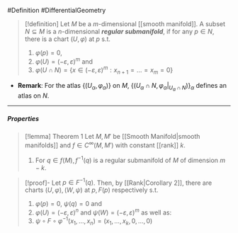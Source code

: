 #Definition #DifferentialGeometry 
> [!definition]
> Let $M$ be a $m$-dimensional [[smooth manifold]]. A subset $N\subseteq M$ is a $n$-dimensional ***regular submanifold***, if for any $p\in N$, there is a chart $(U,\varphi)$ at $p$ s.t. 
> 1. $\varphi(p)=0$, 
> 2. $\varphi(U)=(-\varepsilon,\varepsilon)^m$ and
> 3. $\varphi(U\cap N)=\{ x\in (-\varepsilon,\varepsilon)^m: x_{n+1}=\dots=x_{m}=0 \}$
- **Remark**: For the atlas $\{ (U_{\alpha},\varphi_{\alpha}) \}$ on $M$, $\{ (U_{\alpha}\cap N,\varphi_{\alpha}|_{U_{\alpha}\cap N}) \}_{\alpha}$ defines an atlas on $N$.
---
##### Properties
> [!lemma] Theorem 1
> Let $M,M'$ be [[Smooth Manifold|smooth manifolds]] and $f\in C^\infty(M,M')$ with constant [[rank]] $k$. 
> 1. For $q\in f(M), f^{-1}(q)$ is a regular submanifold of $M$ of dimension $m-k$.

> [!proof]-
> Let $p\in F^{-1}(q)$. Then, by [[Rank|Corollary 2]], there are charts $(U,\varphi),(W,\psi)$ at $p,F(p)$ respectively s.t. 
> 1. $\varphi(p)=0$, $\psi(q)=0$ and
> 2. $\varphi(U)=(-\varepsilon,\varepsilon)^n$ and $\psi(W)=(-\varepsilon,\varepsilon)^m$ as well as:
> 3. $\psi \circ F\circ\varphi ^{-1}(x_{1},\dots,x_{n})=(x_{1},\dots,x_{k},0,\dots,0)$
